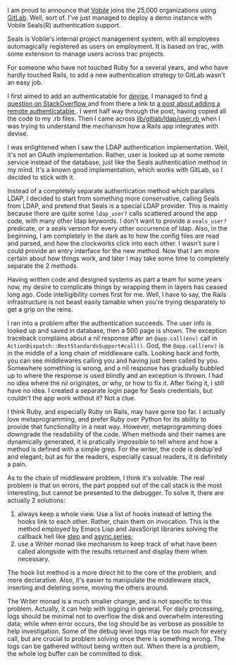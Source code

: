 I am proud to announce that [Vobile](http://vobileinc.com/) joins the 25,000
organizations using [GitLab](http://gitlab.org/). Well, sort of. I've just
managed to deploy a demo instance with Vobile Seals(R) authentication support.

Seals is Vobile's internal project management system, with all employees
automagically registered as users on employment. It is based on trac, with some
extension to manage users across trac projects.

<!-- more -->

For someone who have not touched Ruby for a several years, and who have hardly
touched Rails, to add a new authentication strategy to GitLab wasn't an easy
job.

I first aimed to add an authenticatable for
[devise](https://github.com/plataformatec/devise). I managed to find [a question
on StackOverflow
](http://stackoverflow.com/questions/14880552/getting-devise-to-recognize-my-authentication-module) and from there a link to [a post about adding a remote
authenticatable
](http://4trabes.com/2012/10/31/remote-authentication-with-devise/). I went half
way through the post, having copied all the code to my .rb files. Then I came
across [lib/gitlab/ldap/user.rb
](https://github.com/gitlabhq/gitlabhq/blob/6-1-stable/lib/gitlab/ldap/user.rb)
when I was trying to understand the mechanism how a Rails app integrates with
devise.

I was enlightened when I saw the LDAP authentication implementation. Well, it's
not an OAuth implementation. Rather, user is looked up at some remote service
instead of the database, just like the Seals authentication method in my mind.
It's a known good implementation, which works with GitLab, so I decided to stick
with it.

Instead of a completely separate authentication method which parallels LDAP,
I decided to start from something more conservative, calling Seals from LDAP,
and pretend that Seals is a special LDAP provider. This is mainly because there
are quite some `ldap_user?` calls scattered around the app code, with many other
ldap keywords. I don't want to provide a `seals_user?` predicate, or a seals
version for every other occurrence of ldap. Also, in the beginning, I am
completely in the dark as to how the config files are read and parsed, and how
the clockworks click into each other. I wasn't sure I could provide an entry
interface for the new method. Now that I am more certain about how things work,
and later I may take some time to completely separate the 2 methods.

Having written code and designed systems as part a team for some years now, my
desire to complicate things by wrapping them in layers has ceased long ago.
Code intelligibility comes first for me. Well, I have to say, the Rails
infrastructure is not beast easily tamable when you're trying desparately to
get a grip on the reins.

I ran into a problem after the authentication succeeds. The user info is looked
up and saved in database, then a 500 page is shown. The exception traceback
complains about a nil response after an `@app.call(env)` call in
`ActionDispatch::BestStandardsSupport#call()`. God, the `@app.call(env)` is in
the middle of a long chain of middleware calls. Looking back and forth, you can
see middlewares calling you and having just been called by you. Somewhere
something is wrong, and a nil response has gradually bubbled up to where the
response is used blindly and an exception is thrown. I had no idea where the
nil originates, or why, or how to fix it. After fixing it, I still have no idea.
I created a separate login page for Seals credentials, but couldn't the app
work without it? Not a clue.

I think Ruby, and especially Ruby on Rails, may have gone too far. I actually
love metaprogramming, and prefer Ruby over Python for its ability to provide
that functionality in a neat way. However, metaprogramming does downgrade the
readability of the code. When methods and their names are dynamically generated,
it is pratically impossible to tell where and how a method is defined with a
simple grep. For the writer, the code is dedup'ed and elegant; but as for the
readers, especially casual readers, it is definitely a pain.

As to the chain of middleware problem, I think it's solvable. The real problem
is that on errors, the part popped out of the call stack is the most
interesting, but cannot be presented to the debugger. To solve it, there are
actually 2 solutions:

1. always keep a whole view. Use a list of hooks instead of letting the hooks
link to each other. Rather, chain them on invocation. This is the method
employed by Emacs Lisp and JavaScript libraries solving the callback hell like
[step](https://github.com/creationix/step) and
[async.series](https://github.com/caolan/async#series);
1. use a Writer monad like mechanism to keep track of what have been called
alongside with the results returned and display them when necessary.

The hook list method is a more direct hit to the core of the problem, and more
declarative. Also, it's easier to manipulate the middleware stack, inserting
and deleting some, moving the others around.

The Writer monad is a much smaller change, and is not specific to this problem.
Actually, it can help with logging in general. For daily processing, logs
should be minimal not to overflow the disk and overwhelm interesting data;
while when error occurs, the log should be as verbose as possible to help
investigation. Some of the debug level logs may be too much for every call, but
are crucial to problem solving once there is something wrong. The logs can be
gathered without being written out. When there is a problem, the whole log
buffer can be committed to disk.
